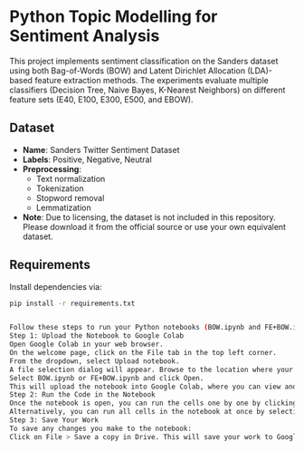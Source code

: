 # Python Topic Modelling for Sentiment Analysis

This project implements sentiment classification on the Sanders dataset using both Bag-of-Words (BOW) and Latent Dirichlet Allocation (LDA)-based feature extraction methods. The experiments evaluate multiple classifiers (Decision Tree, Naive Bayes, K-Nearest Neighbors) on different feature sets (E40, E100, E300, E500, and EBOW).

## Dataset
- **Name**: Sanders Twitter Sentiment Dataset  
- **Labels**: Positive, Negative, Neutral  
- **Preprocessing**:
  - Text normalization  
  - Tokenization  
  - Stopword removal  
  - Lemmatization  
- **Note**: Due to licensing, the dataset is not included in this repository. Please download it from the official source or use your own equivalent dataset.

## Requirements
Install dependencies via:
```bash
pip install -r requirements.txt


Follow these steps to run your Python notebooks (BOW.ipynb and FE+BOW.ipynb) in Google Colab:
Step 1: Upload the Notebook to Google Colab
Open Google Colab in your web browser.
On the welcome page, click on the File tab in the top left corner.
From the dropdown, select Upload notebook.
A file selection dialog will appear. Browse to the location where your .ipynb file is saved.
Select BOW.ipynb or FE+BOW.ipynb and click Open.
This will upload the notebook into Google Colab, where you can view and execute the code.
Step 2: Run the Code in the Notebook
Once the notebook is open, you can run the cells one by one by clicking the Play button to the left of each code cell.
Alternatively, you can run all cells in the notebook at once by selecting Runtime from the top menu and choosing Run all.
Step 3: Save Your Work
To save any changes you make to the notebook:
Click on File > Save a copy in Drive. This will save your work to Google Drive for future reference.
